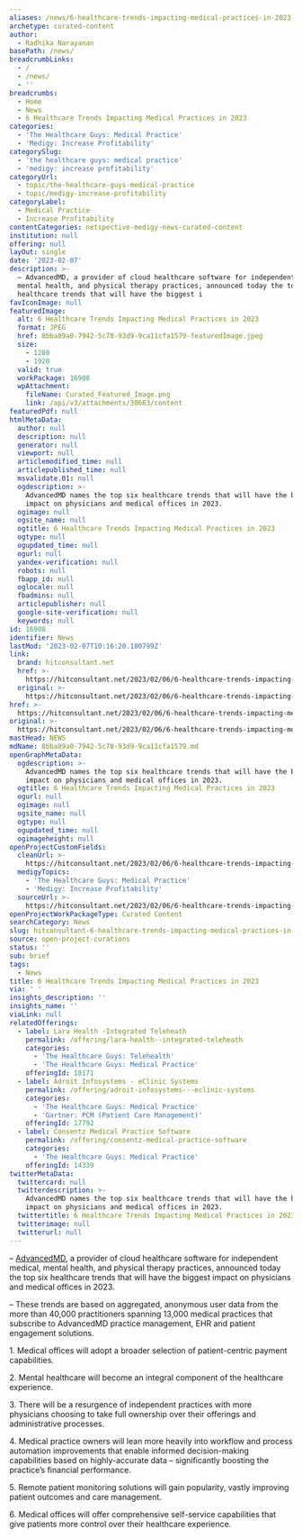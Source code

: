 ```yaml
---
aliases: /news/6-healthcare-trends-impacting-medical-practices-in-2023
archetype: curated-content
author:
  - Radhika Narayanan
basePath: /news/
breadcrumbLinks:
  - /
  - /news/
  - ''
breadcrumbs:
  - Home
  - News
  - 6 Healthcare Trends Impacting Medical Practices in 2023
categories:
  - 'The Healthcare Guys: Medical Practice'
  - 'Medigy: Increase Profitability'
categorySlug:
  - 'the healthcare guys: medical practice'
  - 'medigy: increase profitability'
categoryUrl:
  - topic/the-healthcare-guys-medical-practice
  - topic/medigy-increase-profitability
categoryLabel:
  - Medical Practice
  - Increase Profitability
contentCategories: netspective-medigy-news-curated-content
institution: null
offering: null
layOut: single
date: '2023-02-07'
description: >-
  – AdvancedMD, a provider of cloud healthcare software for independent medical,
  mental health, and physical therapy practices, announced today the top six
  healthcare trends that will have the biggest i
favIconImage: null
featuredImage:
  alt: 6 Healthcare Trends Impacting Medical Practices in 2023
  format: JPEG
  href: 8bba89a0-7942-5c78-93d9-9ca11cfa1579-featuredImage.jpeg
  size:
    - 1280
    - 1920
  valid: true
  workPackage: 16908
  wpAttachment:
    fileName: Curated_Featured_Image.png
    link: /api/v3/attachments/30663/content
featuredPdf: null
htmlMetaData:
  author: null
  description: null
  generator: null
  viewport: null
  articlemodified_time: null
  articlepublished_time: null
  msvalidate.01: null
  ogdescription: >-
    AdvancedMD names the top six healthcare trends that will have the biggest
    impact on physicians and medical offices in 2023.
  ogimage: null
  ogsite_name: null
  ogtitle: 6 Healthcare Trends Impacting Medical Practices in 2023
  ogtype: null
  ogupdated_time: null
  ogurl: null
  yandex-verification: null
  robots: null
  fbapp_id: null
  oglocale: null
  fbadmins: null
  articlepublisher: null
  google-site-verification: null
  keywords: null
id: 16908
identifier: News
lastMod: '2023-02-07T10:16:20.180799Z'
link:
  brand: hitconsultant.net
  href: >-
    https://hitconsultant.net/2023/02/06/6-healthcare-trends-impacting-medical-practices-in-2023/
  original: >-
    https://hitconsultant.net/2023/02/06/6-healthcare-trends-impacting-medical-practices-in-2023/
href: >-
  https://hitconsultant.net/2023/02/06/6-healthcare-trends-impacting-medical-practices-in-2023/
original: >-
  https://hitconsultant.net/2023/02/06/6-healthcare-trends-impacting-medical-practices-in-2023/
mastHead: NEWS
mdName: 8bba89a0-7942-5c78-93d9-9ca11cfa1579.md
openGraphMetaData:
  ogdescription: >-
    AdvancedMD names the top six healthcare trends that will have the biggest
    impact on physicians and medical offices in 2023.
  ogtitle: 6 Healthcare Trends Impacting Medical Practices in 2023
  ogurl: null
  ogimage: null
  ogsite_name: null
  ogtype: null
  ogupdated_time: null
  ogimageheight: null
openProjectCustomFields:
  cleanUrl: >-
    https://hitconsultant.net/2023/02/06/6-healthcare-trends-impacting-medical-practices-in-2023/
  medigyTopics:
    - 'The Healthcare Guys: Medical Practice'
    - 'Medigy: Increase Profitability'
  sourceUrl: >-
    https://hitconsultant.net/2023/02/06/6-healthcare-trends-impacting-medical-practices-in-2023/
openProjectWorkPackageType: Curated Content
searchCategory: News
slug: hitconsultant-6-healthcare-trends-impacting-medical-practices-in-2023
source: open-project-curations
status: ''
sub: brief
tags:
  - News
title: 6 Healthcare Trends Impacting Medical Practices in 2023
via: ' '
insights_description: ''
insights_name: ''
viaLink: null
relatedOfferings:
  - label: Lara Health -Integrated Teleheath
    permalink: /offering/lara-health--integrated-teleheath
    categories:
      - 'The Healthcare Guys: Telehealth'
      - 'The Healthcare Guys: Medical Practice'
    offeringId: 18171
  - label: Adroit Infosystems - eClinic Systems
    permalink: /offering/adroit-infosystems---eclinic-systems
    categories:
      - 'The Healthcare Guys: Medical Practice'
      - 'Gartner: PCM (Patient Care Management)'
    offeringId: 17792
  - label: Consentz Medical Practice Software
    permalink: /offering/consentz-medical-practice-software
    categories:
      - 'The Healthcare Guys: Medical Practice'
    offeringId: 14339
twitterMetaData:
  twittercard: null
  twitterdescription: >-
    AdvancedMD names the top six healthcare trends that will have the biggest
    impact on physicians and medical offices in 2023.
  twittertitle: 6 Healthcare Trends Impacting Medical Practices in 2023
  twitterimage: null
  twitterurl: null
---
```

<p>– <a href="http://www.advancedmd.com/">AdvancedMD</a>, a provider of cloud healthcare software for independent medical, mental health, and physical therapy practices, announced today the top six healthcare trends that will have the biggest impact on physicians and medical offices in 2023.&nbsp;</p><p>– These trends are based on aggregated, anonymous user data from the more than 40,000 practitioners spanning 13,000 medical practices that subscribe to AdvancedMD practice management, EHR and patient engagement solutions.&nbsp;</p><p>1.&nbsp;Medical offices will adopt a broader selection of patient-centric payment capabilities.&nbsp;</p><p>2.&nbsp;Mental healthcare will become an integral component of the healthcare experience.</p><p>3. There will be a resurgence of independent practices with more physicians choosing to take full ownership over their offerings and administrative processes.&nbsp;</p><p>4. Medical practice owners will lean more heavily into workflow and process automation improvements that enable informed decision-making capabilities based on highly-accurate data – significantly boosting the practice’s financial performance.&nbsp;</p><p>5. Remote patient monitoring solutions will gain popularity, vastly improving patient outcomes and care management.&nbsp;</p><p>6. Medical offices will offer comprehensive self-service capabilities that give patients more control over their healthcare experience.&nbsp;</p><p>&nbsp;</p>